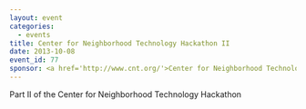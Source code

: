 ```yaml
---
layout: event
categories: 
  - events
title: Center for Neighborhood Technology Hackathon II
date: 2013-10-08
event_id: 77
sponsor: <a href='http://www.cnt.org/'>Center for Neighborhood Technology</a>
---
```


<p>Part II of the Center for Neighborhood Technology Hackathon</p>
